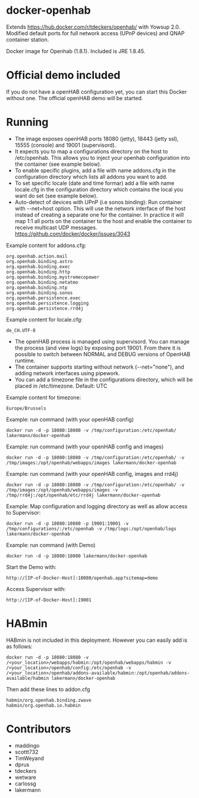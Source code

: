 # docker-openhab

Extends https://hub.docker.com/r/tdeckers/openhab/ with Yowsup 2.0. Modified default ports for full network access (UPnP devices) and QNAP container station.

Docker image for Openhab (1.8.1). Included is JRE 1.8.45.

# Official demo included

If you do not have a openHAB configuration yet, you can start this Docker without one. The official openHAB demo will be started. 

# Running

* The image exposes openHAB ports 18080 (jetty), 18443 (jetty ssl), 15555 (console) and 19001 (supervisord).
* It expects you to map a configurations directory on the host to /etc/openhab. This allows you to inject your openhab configuration into the container (see example below).
* To enable specific plugins, add a file with name addons.cfg in the configuration directory which lists all addons you want to add.
* To set specific locale (date and time formar) add a file with name locale.cfg in the configuration directory which contains the local you want do set (see example below).
* Auto-detect of devices with UPnP (i.e sonos binding): Run container with --net=host option. This will use the network interface of the host instead of creating a separate one for the container. In practice it will map 1:1 all ports on the container to the host and enable the container to receive multicast UDP messages. https://github.com/docker/docker/issues/3043

Example content for addons.cfg:
```
org.openhab.action.mail
org.openhab.binding.astro
org.openhab.binding.exec
org.openhab.binding.http
org.openhab.binding.mystromecopower
org.openhab.binding.netatmo
org.openhab.binding.ntp
org.openhab.binding.sonos
org.openhab.persistence.exec
org.openhab.persistence.logging
org.openhab.persistence.rrd4j
```

Example content for locale.cfg:
```
de_CH.UTF-8
```

* The openHAB process is managed using supervisord.  You can manage the process (and view logs) by exposing port 19001. From there it is possible to switch between NORMAL and DEBUG versions of OpenHAB runtime.
* The container supports starting without network (--net="none"), and adding network interfaces using pipework.
* You can add a timezone file in the configurations directory, which will be placed in /etc/timezone. Default: UTC

Example content for timezone:
```
Europe/Brussels
```

Example: run command (with your openHAB config)
```
docker run -d -p 18080:18080 -v /tmp/configuration:/etc/openhab/ lakermann/docker-openhab
```

Example: run command (with your openHAB config and images)
```
docker run -d -p 18080:18080 -v /tmp/configuration:/etc/openhab/ -v /tmp/images:/opt/openhab/webapps/images lakermann/docker-openhab
```

Example: run command (with your openHAB config, images and rrd4j)
```
docker run -d -p 18080:18080 -v /tmp/configuration:/etc/openhab/ -v /tmp/images:/opt/openhab/webapps/images -v /tmp/rrd4j:/opt/openhab/etc/rrd4j lakermann/docker-openhab
```

Example: Map configuration and logging directory as well as allow access to Supervisor:
```
docker run -d -p 18080:18080 -p 19001:19001 -v /tmp/configurations/:/etc/openhab -v /tmp/logs:/opt/openhab/logs lakermann/docker-openhab
```

Example: run command (with Demo)
```
docker run -d -p 18080:18080 lakermann/docker-openhab
```

Start the Demo with: 
```
http://[IP-of-Docker-Host]:18080/openhab.app?sitemap=demo
```
Access Supervisor with: 
```
http://[IP-of-Docker-Host]:19001
```


# HABmin

HABmin is not included in this deployment.  However you can easily add is as follows:
```
docker run -d -p 18080:18080 -v /<your_location>/webapps/habmin:/opt/openhab/webapps/habmin -v /<your_location>/openhab/config:/etc/openhab -v /<your_location>/openhab/addons-available/habmin:/opt/openhab/addons-available/habmin lakermann/docker-openhab
```

Then add these lines to addon.cfg
```
habmin/org.openhab.binding.zwave
habmin/org.openhab.io.habmin
```

# Contributors
* maddingo
* scottt732
* TimWeyand
* dprus
* tdeckers
* wetware
* carlossg
* lakermann
